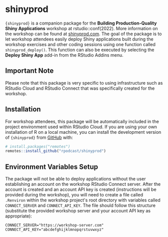 
# shinyprod

<!-- badges: start -->
<!-- badges: end -->

`{shinyprod}` is a companion package for the **Building Production-Quality Shiny Applications** workshop at rstudio::conf(2022). More information on the workshop can be found at [shinyprod.com](https://shinyprod.com). The goal of the package is to let workshop attendees easily deploy Shiny applications built during the workshop exercises and other coding sessions using one function called `shinyprod_deploy()`. This function can also be executed by selecting the **Deploy Shiny App** add-in from the RStudio Addins menu.

## Important Note

Please note that this package is very specific to using infrastructure such as RStudio Cloud and RStudio Connect that was specifically created for the workshop.

## Installation

For workshop attendees, this package will be automatically included in the project environment used within RStudio Cloud. If you are using your own installation of R on a local machine, you can install the development version of `{shinyprod}` from [GitHub](https://github.com/) with:

``` r
# install.packages("remotes")
remotes::install_github("rpodcast/shinyprod")
```

## Environment Variables Setup

The package will not be able to deploy applications without the user establishing an account on the workshop RStudio Connect server. After the account is created and an account API key is created (instructions will be provided during the workshop), you will need to create a file called `.Renviron` within the workshop project's root directory with variables called `CONNECT_SERVER` and `CONNECT_API_KEY`. The file should follow this structure (substitute the provided workshop server and your account API key as appropriate):

```
CONNECT_SERVER="https://workshop-server.com"
CONNECT_API_KEY="abcdefghijklmnopqrstuvwxyz"
```
